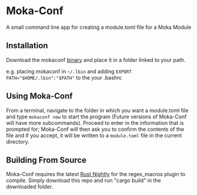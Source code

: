 # Moka-Conf
A small command line app for creating a module.toml file for a Moka Module

## Installation
Download the mokaconf [binary](https://github.com/AffogatoLang/Moka-Conf/releases/tag/v0.1.0) and place it in 
a folder linked to your path.

e.g. placing mokaconf in `~/.lbin` and adding `EXPORT PATH="$HOME/.lbin":"$PATH"` to the your .bashrc

## Using Moka-Conf
From a terminal, navigate to the folder in which you want a module.toml file and type `mokaconf new` to start the program 
(Future versions of Moka-Conf will have more subcommands). Proceed to enter in the information that is prompted for; 
Moka-Conf will then ask you to confirm the contents of the file and if you accept, it will be written to a `module.toml` 
file in the current directory.

## Building From Source
Moka-Conf requires the latest [Rust Nightly](https://www.rust-lang.org/downloads.html#nightly) for the regex_macros plugin
to compile. Simply download this repo and run "cargo build" in the downloaded folder.
